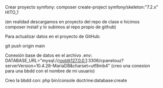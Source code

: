 Crear proyecto symfony:
composer create-project symfony/skeleton:"7.2.x" HITO_1

(en realidad descargamos en proyecto del repo de clase e hicimos composer install y lo subimos al repo propio de github)

Para actualizar datos en el proyecto de GitHub:

git push origin main

Conexión base de datos en el archivo .env:
DATABASE_URL="mysql://root@127.0.0.1:3306/cpanelouz?serverVersion=10.4.28-MariaDB&charset=utf8mb4"
(creo una conexion para una bbdd con el nombre de mi usuario)

Creo la bbdd con:
php bin/console doctrine:database:create


